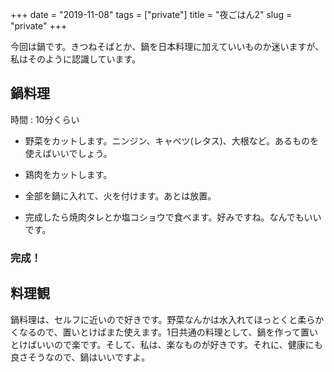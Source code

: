 +++
date = "2019-11-08"
tags = ["private"]
title = "夜ごはん2"
slug = "private"
+++

今回は鍋です。きつねそばとか、鍋を日本料理に加えていいものか迷いますが、私はそのように認識しています。

## 鍋料理

時間 : 10分くらい

- 野菜をカットします。ニンジン、キャベツ(レタス)、大根など。あるものを使えばいいでしょう。

- 鶏肉をカットします。

- 全部を鍋に入れて、火を付けます。あとは放置。

- 完成したら焼肉タレとか塩コショウで食べます。好みですね。なんでもいいです。

### 完成！

## 料理観

鍋料理は、セルフに近いので好きです。野菜なんかは水入れてほっとくと柔らかくなるので、置いとけばまた使えます。1日共通の料理として、鍋を作って置いとけばいいので楽です。そして、私は、楽なものが好きです。それに、健康にも良さそうなので、鍋はいいですよ。

